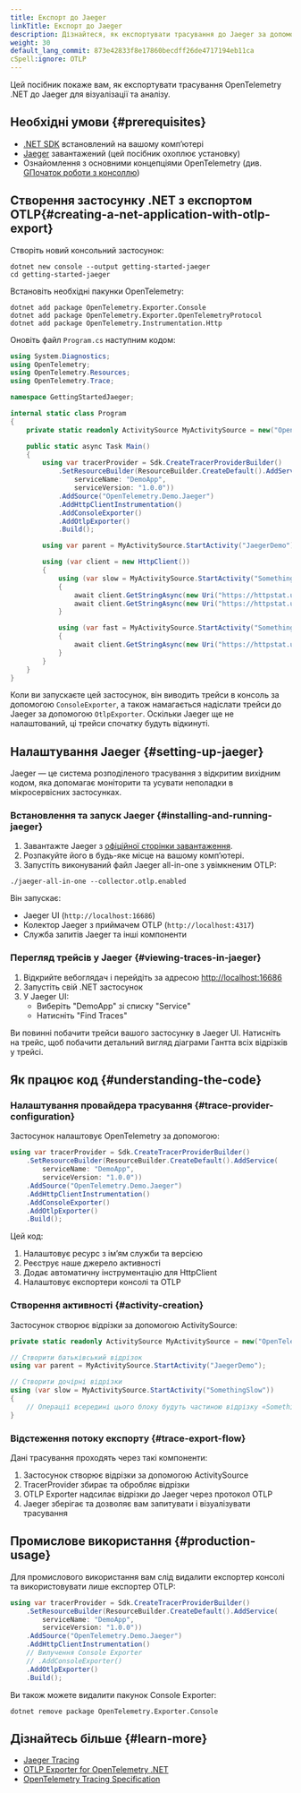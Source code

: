 ```yaml
---
title: Експорт до Jaeger
linkTitle: Експорт до Jaeger
description: Дізнайтеся, як експортувати трасування до Jaeger за допомогою OpenTelemetry .NET
weight: 30
default_lang_commit: 873e42833f8e17860becdff26de4717194eb11ca
cSpell:ignore: OTLP
---
```


Цей посібник покаже вам, як експортувати трасування OpenTelemetry .NET до Jaeger для візуалізації та аналізу.

## Необхідні умови {#prerequisites}

- [.NET SDK](https://dotnet.microsoft.com/download) встановлений на вашому компʼютері
- [Jaeger](https://www.jaegertracing.io/download/) завантажений (цей посібник охоплює установку)
- Ознайомлення з основними концепціями OpenTelemetry (див. [GПочаток роботи з консоллю](/docs/languages/dotnet/traces/getting-started-console/))

## Створення застосунку .NET з експортом OTLP{#creating-a-net-application-with-otlp-export}

Створіть новий консольний застосунок:

```shell
dotnet new console --output getting-started-jaeger
cd getting-started-jaeger
```

Встановіть необхідні пакунки OpenTelemetry:

```shell
dotnet add package OpenTelemetry.Exporter.Console
dotnet add package OpenTelemetry.Exporter.OpenTelemetryProtocol
dotnet add package OpenTelemetry.Instrumentation.Http
```

Оновіть файл `Program.cs` наступним кодом:

```csharp
using System.Diagnostics;
using OpenTelemetry;
using OpenTelemetry.Resources;
using OpenTelemetry.Trace;

namespace GettingStartedJaeger;

internal static class Program
{
    private static readonly ActivitySource MyActivitySource = new("OpenTelemetry.Demo.Jaeger");

    public static async Task Main()
    {
        using var tracerProvider = Sdk.CreateTracerProviderBuilder()
            .SetResourceBuilder(ResourceBuilder.CreateDefault().AddService(
                serviceName: "DemoApp",
                serviceVersion: "1.0.0"))
            .AddSource("OpenTelemetry.Demo.Jaeger")
            .AddHttpClientInstrumentation()
            .AddConsoleExporter()
            .AddOtlpExporter()
            .Build();

        using var parent = MyActivitySource.StartActivity("JaegerDemo");

        using (var client = new HttpClient())
        {
            using (var slow = MyActivitySource.StartActivity("SomethingSlow"))
            {
                await client.GetStringAsync(new Uri("https://httpstat.us/200?sleep=1000")).ConfigureAwait(false);
                await client.GetStringAsync(new Uri("https://httpstat.us/200?sleep=1000")).ConfigureAwait(false);
            }

            using (var fast = MyActivitySource.StartActivity("SomethingFast"))
            {
                await client.GetStringAsync(new Uri("https://httpstat.us/301")).ConfigureAwait(false);
            }
        }
    }
}
```

Коли ви запускаєте цей застосунок, він виводить трейси в консоль за допомогою `ConsoleExporter`, а також намагається надіслати трейси до Jaeger за допомогою `OtlpExporter`. Оскільки Jaeger ще не налаштований, ці трейси спочатку будуть відкинуті.

## Налаштування Jaeger {#setting-up-jaeger}

Jaeger — це система розподіленого трасування з відкритим вихідним кодом, яка допомагає моніторити та усувати неполадки в мікросервісних застосунках.

### Встановлення та запуск Jaeger {#installing-and-running-jaeger}

1. Завантажте Jaeger з [офіційної сторінки завантаження](https://www.jaegertracing.io/download/).
2. Розпакуйте його в будь-яке місце на вашому компʼютері.
3. Запустіть виконуваний файл Jaeger all-in-one з увімкненим OTLP:

```shell
./jaeger-all-in-one --collector.otlp.enabled
```

Він запускає:

- Jaeger UI (`http://localhost:16686`)
- Колектор Jaeger з приймачем OTLP (`http://localhost:4317`)
- Служба запитів Jaeger та інші компоненти

### Перегляд трейсів у Jaeger {#viewing-traces-in-jaeger}

1. Відкрийте вебоглядач і перейдіть за адресою [http://localhost:16686](http://localhost:16686)
2. Запустіть свій .NET застосунок
3. У Jaeger UI:
   - Виберіть "DemoApp" зі списку "Service"
   - Натисніть "Find Traces"

Ви повинні побачити трейси вашого застосунку в Jaeger UI. Натисніть на трейс, щоб побачити детальний вигляд діаграми Гантта всіх відрізків у трейсі.

## Як працює код {#understanding-the-code}

### Налаштування провайдера трасування {#trace-provider-configuration}

Застосунок налаштовує OpenTelemetry за допомогою:

```csharp
using var tracerProvider = Sdk.CreateTracerProviderBuilder()
    .SetResourceBuilder(ResourceBuilder.CreateDefault().AddService(
        serviceName: "DemoApp",
        serviceVersion: "1.0.0"))
    .AddSource("OpenTelemetry.Demo.Jaeger")
    .AddHttpClientInstrumentation()
    .AddConsoleExporter()
    .AddOtlpExporter()
    .Build();
```

Цей код:

1. Налаштовує ресурс з імʼям служби та версією
2. Реєструє наше джерело активності
3. Додає автоматичну інструментацію для HttpClient
4. Налаштовує експортери консолі та OTLP

### Створення активності {#activity-creation}

Застосунок створює відрізки за допомогою ActivitySource:

```csharp
private static readonly ActivitySource MyActivitySource = new("OpenTelemetry.Demo.Jaeger");

// Створити батьківський відрізок
using var parent = MyActivitySource.StartActivity("JaegerDemo");

// Створити дочірні відрізки
using (var slow = MyActivitySource.StartActivity("SomethingSlow"))
{
    // Операції всередині цього блоку будуть частиною відрізку «SomethingSlow».
}
```

### Відстеження потоку експорту {#trace-export-flow}

Дані трасування проходять через такі компоненти:

1. Застосунок створює відрізки за допомогою ActivitySource
2. TracerProvider збирає та обробляє відрізки
3. OTLP Exporter надсилає відрізки до Jaeger через протокол OTLP
4. Jaeger зберігає та дозволяє вам запитувати і візуалізувати трасування

## Промислове використання {#production-usage}

Для промислового використання вам слід видалити експортер консолі та використовувати лише експортер OTLP:

```csharp
using var tracerProvider = Sdk.CreateTracerProviderBuilder()
    .SetResourceBuilder(ResourceBuilder.CreateDefault().AddService(
        serviceName: "DemoApp",
        serviceVersion: "1.0.0"))
    .AddSource("OpenTelemetry.Demo.Jaeger")
    .AddHttpClientInstrumentation()
    // Вилучення Console Exporter
    // .AddConsoleExporter()
    .AddOtlpExporter()
    .Build();
```

Ви також можете видалити пакунок Console Exporter:

```shell
dotnet remove package OpenTelemetry.Exporter.Console
```

## Дізнайтесь більше {#learn-more}

- [Jaeger Tracing](https://www.jaegertracing.io/)
- [OTLP Exporter for OpenTelemetry .NET](https://github.com/open-telemetry/opentelemetry-dotnet/tree/main/src/OpenTelemetry.Exporter.OpenTelemetryProtocol)
- [OpenTelemetry Tracing Specification](/docs/specs/otel/trace/api/)
